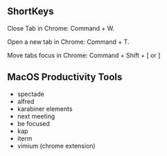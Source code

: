 ## ShortKeys

Close Tab in Chrome: Command + W.

Open a new tab in Chrome: Command + T.

Move tabs focus in Chrome: Command + Shift + [ or ]

## MacOS Productivity Tools

- spectade
- alfred
- karabiner elements
- next meeting
- be focused
- kap
- iterm
- vimium (chrome extension)
